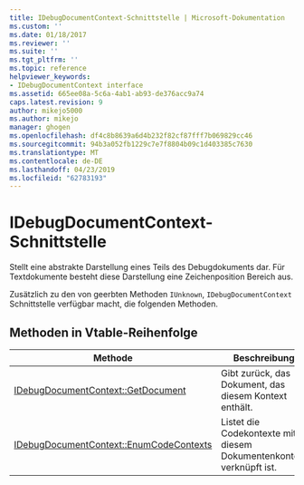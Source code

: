 ```yaml
---
title: IDebugDocumentContext-Schnittstelle | Microsoft-Dokumentation
ms.custom: ''
ms.date: 01/18/2017
ms.reviewer: ''
ms.suite: ''
ms.tgt_pltfrm: ''
ms.topic: reference
helpviewer_keywords:
- IDebugDocumentContext interface
ms.assetid: 665ee08a-5c6a-4ab1-ab93-de376acc9a74
caps.latest.revision: 9
author: mikejo5000
ms.author: mikejo
manager: ghogen
ms.openlocfilehash: df4c8b8639a6d4b232f82cf87fff7b069829cc46
ms.sourcegitcommit: 94b3a052fb1229c7e7f8804b09c1d403385c7630
ms.translationtype: MT
ms.contentlocale: de-DE
ms.lasthandoff: 04/23/2019
ms.locfileid: "62783193"
---
```

# <a name="idebugdocumentcontext-interface"></a>IDebugDocumentContext-Schnittstelle
Stellt eine abstrakte Darstellung eines Teils des Debugdokuments dar. Für Textdokumente besteht diese Darstellung eine Zeichenposition Bereich aus.  
  
 Zusätzlich zu den von geerbten Methoden `IUnknown`, `IDebugDocumentContext` Schnittstelle verfügbar macht, die folgenden Methoden.  
  
## <a name="methods-in-vtable-order"></a>Methoden in Vtable-Reihenfolge  
  
|Methode|Beschreibung|  
|------------|-----------------|  
|[IDebugDocumentContext::GetDocument](../../winscript/reference/idebugdocumentcontext-getdocument.md)|Gibt zurück, das Dokument, das diesem Kontext enthält.|  
|[IDebugDocumentContext::EnumCodeContexts](../../winscript/reference/idebugdocumentcontext-enumcodecontexts.md)|Listet die Codekontexte mit diesem Dokumentenkontext verknüpft ist.|